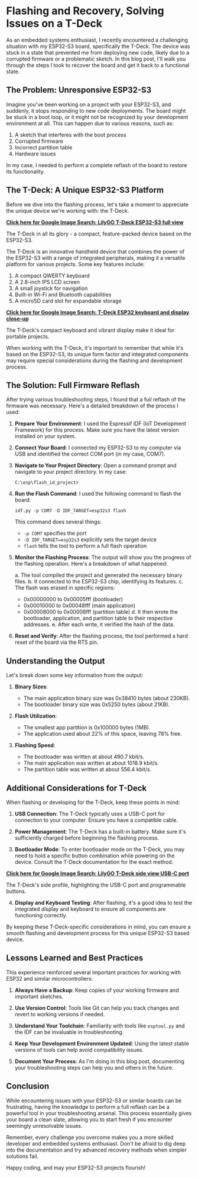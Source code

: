 # Flashing and Recovery, Solving Issues on a T-Deck 

As an embedded systems enthusiast, I recently encountered a challenging situation with my ESP32-S3 board, specifically the T-Deck. The device was stuck in a state that prevented me from deploying new code, likely due to a corrupted firmware or a problematic sketch. In this blog post, I'll walk you through the steps I took to recover the board and get it back to a functional state.

## The Problem: Unresponsive ESP32-S3

Imagine you've been working on a project with your ESP32-S3, and suddenly, it stops responding to new code deployments. The board might be stuck in a boot loop, or it might not be recognized by your development environment at all. This can happen due to various reasons, such as:

1. A sketch that interferes with the boot process
2. Corrupted firmware
3. Incorrect partition table
4. Hardware issues

In my case, I needed to perform a complete reflash of the board to restore its functionality.

## The T-Deck: A Unique ESP32-S3 Platform

Before we dive into the flashing process, let's take a moment to appreciate the unique device we're working with: the T-Deck.

**[Click here for Google Image Search: LilyGO T-Deck ESP32-S3 full view](https://www.google.com/search?q=LilyGO+T-Deck+ESP32-S3+full+view&tbm=isch)**

The T-Deck in all its glory - a compact, feature-packed device based on the ESP32-S3.

The T-Deck is an innovative handheld device that combines the power of the ESP32-S3 with a range of integrated peripherals, making it a versatile platform for various projects. Some key features include:

1. A compact QWERTY keyboard
2. A 2.8-inch IPS LCD screen
3. A small joystick for navigation
4. Built-in Wi-Fi and Bluetooth capabilities
5. A microSD card slot for expandable storage

**[Click here for Google Image Search: T-Deck ESP32 keyboard and display close-up](https://www.google.com/search?q=T-Deck+ESP32+keyboard+and+display+close-up&tbm=isch)**

The T-Deck's compact keyboard and vibrant display make it ideal for portable projects.

When working with the T-Deck, it's important to remember that while it's based on the ESP32-S3, its unique form factor and integrated components may require special considerations during the flashing and development process.

## The Solution: Full Firmware Reflash

After trying various troubleshooting steps, I found that a full reflash of the firmware was necessary. Here's a detailed breakdown of the process I used:

1. **Prepare Your Environment**: 
   I used the Espressif IDF (IoT Development Framework) for this process. Make sure you have the latest version installed on your system.

2. **Connect Your Board**:
   I connected my ESP32-S3 to my computer via USB and identified the correct COM port (in my case, COM7).

3. **Navigate to Your Project Directory**:
   Open a command prompt and navigate to your project directory. In my case:
   ```
   C:\esp\flash_id_project>
   ```

4. **Run the Flash Command**:
   I used the following command to flash the board:
   ```
   idf.py -p COM7 -D IDF_TARGET=esp32s3 flash
   ```
   This command does several things:
   - `-p COM7` specifies the port
   - `-D IDF_TARGET=esp32s3` explicitly sets the target device
   - `flash` tells the tool to perform a full flash operation

5. **Monitor the Flashing Process**:
   The output will show you the progress of the flashing operation. Here's a breakdown of what happened:

   a. The tool compiled the project and generated the necessary binary files.
   b. It connected to the ESP32-S3 chip, identifying its features.
   c. The flash was erased in specific regions:
      - 0x00000000 to 0x00005fff (bootloader)
      - 0x00010000 to 0x00048fff (main application)
      - 0x00008000 to 0x00008fff (partition table)
   d. It then wrote the bootloader, application, and partition table to their respective addresses.
   e. After each write, it verified the hash of the data.

6. **Reset and Verify**:
   After the flashing process, the tool performed a hard reset of the board via the RTS pin.

## Understanding the Output

Let's break down some key information from the output:

1. **Binary Sizes**:
   - The main application binary size was 0x38410 bytes (about 230KB).
   - The bootloader binary size was 0x5250 bytes (about 21KB).

2. **Flash Utilization**:
   - The smallest app partition is 0x100000 bytes (1MB).
   - The application used about 22% of this space, leaving 78% free.

3. **Flashing Speed**:
   - The bootloader was written at about 490.7 kbit/s.
   - The main application was written at about 1018.9 kbit/s.
   - The partition table was written at about 556.4 kbit/s.

## Additional Considerations for T-Deck

When flashing or developing for the T-Deck, keep these points in mind:

1. **USB Connection**: The T-Deck typically uses a USB-C port for connection to your computer. Ensure you have a compatible cable.

2. **Power Management**: The T-Deck has a built-in battery. Make sure it's sufficiently charged before beginning the flashing process.

3. **Bootloader Mode**: To enter bootloader mode on the T-Deck, you may need to hold a specific button combination while powering on the device. Consult the T-Deck documentation for the exact method.

**[Click here for Google Image Search: LilyGO T-Deck side view USB-C port](https://www.google.com/search?q=LilyGO+T-Deck+side+view+USB-C+port&tbm=isch)**

The T-Deck's side profile, highlighting the USB-C port and programmable buttons.

4. **Display and Keyboard Testing**: After flashing, it's a good idea to test the integrated display and keyboard to ensure all components are functioning correctly.

By keeping these T-Deck-specific considerations in mind, you can ensure a smooth flashing and development process for this unique ESP32-S3 based device.

## Lessons Learned and Best Practices

This experience reinforced several important practices for working with ESP32 and similar microcontrollers:

1. **Always Have a Backup**: Keep copies of your working firmware and important sketches.

2. **Use Version Control**: Tools like Git can help you track changes and revert to working versions if needed.

3. **Understand Your Toolchain**: Familiarity with tools like `esptool.py` and the IDF can be invaluable in troubleshooting.

4. **Keep Your Development Environment Updated**: Using the latest stable versions of tools can help avoid compatibility issues.

5. **Document Your Process**: As I'm doing in this blog post, documenting your troubleshooting steps can help you and others in the future.

## Conclusion

While encountering issues with your ESP32-S3 or similar boards can be frustrating, having the knowledge to perform a full reflash can be a powerful tool in your troubleshooting arsenal. This process essentially gives your board a clean slate, allowing you to start fresh if you encounter seemingly unresolvable issues.

Remember, every challenge you overcome makes you a more skilled developer and embedded systems enthusiast. Don't be afraid to dig deep into the documentation and try advanced recovery methods when simpler solutions fail.

Happy coding, and may your ESP32-S3 projects flourish!
